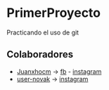 # PrimerProyecto
Practicando el uso de git
## Colaboradores
- [Juanxhocm](https://github.com/Juanxhocm) -> [fb](https://www.facebook.com/Juanxho.C.M) - [instagram](https://www.instagram.com/juanxho21/)
- [user-novak](https://github.com/user-novak) -> [instagram](https://www.instagram.com/novakzecevich/)